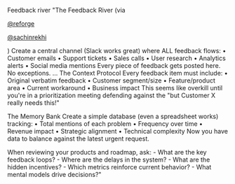 Feedback river
"The Feedback River (via

[@reforge](https://x.com/reforge)

[@sachinrekhi](https://x.com/sachinrekhi)

) Create a central channel (Slack works great) where ALL feedback flows: • Customer emails • Support tickets • Sales calls • User research • Analytics alerts • Social media mentions Every piece of feedback gets posted here. No exceptions.
...
The Context Protocol Every feedback item must include: • Original verbatim feedback • Customer segment/size • Feature/product area • Current workaround • Business impact This seems like overkill until you're in a prioritization meeting defending against the "but Customer X really needs this!"

The Memory Bank Create a simple database (even a spreadsheet works) tracking: • Total mentions of each problem • Frequency over time • Revenue impact • Strategic alignment • Technical complexity Now you have data to balance against the latest urgent request.

When reviewing your products and roadmap, ask: - What are the key feedback loops? - Where are the delays in the system? - What are the hidden incentives? - Which metrics reinforce current behavior? - What mental models drive decisions?"